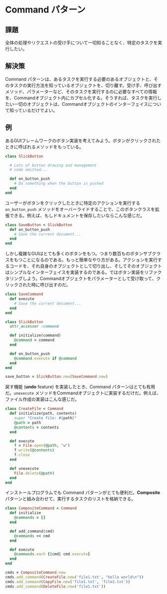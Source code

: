 # Command パターン

## 課題
全体の処理やリクエストの受け手について一切知ることなく、特定のタスクを実行したい。

## 解決策
Command パターンは、あるタスクを実行する必要のあるオブジェクトと、そのタスクの実行方法を知っているオブジェクトを、切り離す。受け手、呼び出すメソッド、パラメーターなど、そのタスクを実行するのに必要なすべての情報を、Commandオブジェクト内にカプセル化する。そうすれば、タスクを実行したい一切のオブジェクトは、Commandオブジェクトのインターフェイスについて知っているだけでよい。

## 例
あるGUIフレームワークのボタン実装を考えてみよう。ボタンがクリックされたときに呼ばれるメソッドをもっている。

```ruby
class SlickButton

  # Lots of button drawing and management
  # code omitted...

  def on_button_push
    # Do something when the button is pushed
  end
end
```

ユーザーがボタンをクリックしたときに特定のアクションを実行する `on_button_push` メソッドをオーバーライドすることで、このボタンクラスを拡張できる。例えば、もしドキュメントを保存したいならこんな感じだ。

```ruby
class SaveButton < SlickButton
  def on_button_push
    # Save the current document...
  end
end
```

しかし複雑なGUIはとても多くのボタンをもつ。つまり数百ものボタンサブクラスをもつことになるのである。もっと簡単なやり方がある。アクションを実行するコードを、それ自身のオブジェクトとして切り出し、そしてそのオブジェクトはシンプルなインターフェイスを実装するのである。ではボタン実装をリファクタリングしよう。Commandオブジェクトをパラメーターとして受け取って、クリックされた時に呼び出すのだ。

```ruby
class SaveCommand
  def execute
    # Save the current document...
  end
end

class SlickButton
  attr_accessor :command

  def initialize(command)
    @command = command
  end

  def on_button_push
    @command.execute if @command
  end
end

save_button = SlickButton.new(SaveCommand.new)
```

戻す機能 (**undo** feature) を実装したとき、Command パターンはとても有用だ。`unexecute` メソッドをCommandオブジェクトに実装するだけだ。例えば、ファイル作成の実装はこんな感じだ。

```ruby
class CreateFile < Command
  def initialize(path, contents)
    super "Create file: #{path}"
    @path = path
    @contents = contents
  end

  def execute
    f = File.open(@path, "w")
    f.write(@contents)
    f.close
  end

  def unexecute
    File.delete(@path)
  end
end
```

インストールプログラムでも Command パターンがとても便利だ。**Composite** パターンと組み合わせて、実行するタスクのリストを格納できる。

```ruby
class CompositeCommand < Command
  def initialize
    @commands = []
  end

  def add_command(cmd)
    @commands << cmd
  end

  def execute
    @commands.each {|cmd| cmd.execute}
  end
end

cmds = CompositeCommand.new
cmds.add_command(CreateFile.new('file1.txt', "hello world\n"))
cmds.add_command(CopyFile.new('file1.txt', 'file2.txt'))
cmds.add_command(DeleteFile.new('file1.txt'))
```
